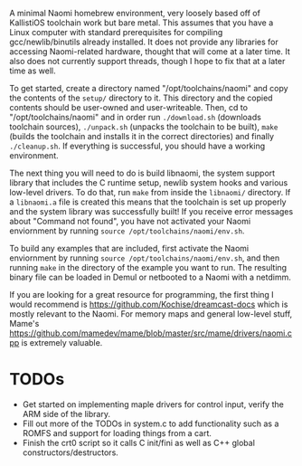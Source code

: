 A minimal Naomi homebrew environment, very loosely based off of KallistiOS toolchain work but bare metal. This assumes that you have a Linux computer with standard prerequisites for compiling gcc/newlib/binutils already installed. It does not provide any libraries for accessing Naomi-related hardware, thought that will come at a later time. It also does not currently support threads, though I hope to fix that at a later time as well.

To get started, create a directory named "/opt/toolchains/naomi" and copy the contents of the `setup/` directory to it. This directory and the copied contents should be user-owned and user-writeable. Then, cd to "/opt/toolchains/naomi" and in order run `./download.sh` (downloads toolchain sources), `./unpack.sh` (unpacks the toolchain to be built), `make` (builds the toolchain and installs it in the correct directories) and finally `./cleanup.sh`. If everything is successful, you should have a working environment.

The next thing you will need to do is build libnaomi, the system support library that includes the C runtime setup, newlib system hooks and various low-level drivers. To do that, run `make` from inside the `libnaomi/` directory. If a `libnaomi.a` file is created this means that the toolchain is set up properly and the system library was successfully built! If you receive error messages about "Command not found", you have not activated your Naomi enviornment by running `source /opt/toolchains/naomi/env.sh`.

To build any examples that are included, first activate the Naomi enviornment by running `source /opt/toolchains/naomi/env.sh`, and then running `make` in the directory of the example you want to run. The resulting binary file can be loaded in Demul or netbooted to a Naomi with a netdimm.

If you are looking for a great resource for programming, the first thing I would recommend is https://github.com/Kochise/dreamcast-docs which is mostly relevant to the Naomi. For memory maps and general low-level stuff, Mame's https://github.com/mamedev/mame/blob/master/src/mame/drivers/naomi.cpp is extremely valuable.

TODOs
=====
 - Get started on implementing maple drivers for control input, verify the ARM side of the library.
 - Fill out more of the TODOs in system.c to add functionality such as a ROMFS and support for loading things from a cart.
 - Finish the crt0 script so it calls C init/fini as well as C++ global constructors/destructors.
